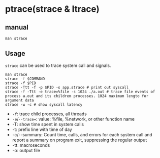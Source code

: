 # ptrace(strace & ltrace)

## manual

    man strace

## Usage

`strace` can be used to trace system call and signals.

    man strace
    strace -f $COMMAND
    strace -f $PID
    strace -Ttt -f -p $PID -o app.strace # print out syscall
    strace -f -Ttt -e trace=%file -s 1024 ./a.out # trace file events of process a.out and its children processes. 1024 maximum lengto for argument data
    strace -w -c # show syscall latency

- `-f`: trace child processes, all threads
- `-e`/`--trace=`: value: %file, %network, or other function name
- -T: show time spent in system calls
- -t: prefix line with time of day
- -c/--summary: Count  time, calls, and errors for each system call and report a summary on program exit, suppressing the regular output
- -tt: macroseconds
- -o: output file

